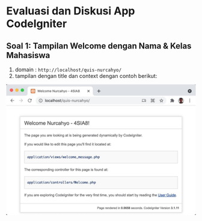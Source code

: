 # Evaluasi dan Diskusi App CodeIgniter

## Soal 1: Tampilan Welcome dengan Nama & Kelas Mahasiswa

1. domain : `http://localhost/quis-nurcahyo/`
2. tampilan dengan title dan context dengan contoh berikut:

![Tampilan Welcome!](/welcome2.jpg "Title dengan nama mahasiswa")
